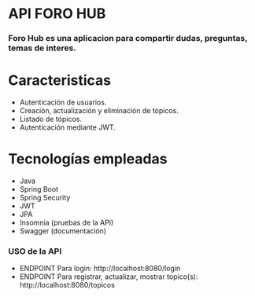 # API FORO HUB
### Foro Hub es una aplicacion para compartir dudas, preguntas, temas de interes.


# Caracteristicas
* Autenticación de usuarios.
* Creación, actualización y eliminación de tópicos.
* Listado de tópicos.
* Autenticación mediante JWT.

# Tecnologías empleadas
* Java
* Spring Boot
* Spring Security
* JWT
* JPA
* Insomnia (pruebas de la API)
* Swagger (documentación)

### USO de la API
* ENDPOINT Para login: http://localhost:8080/login
* ENDPOINT Para registrar, actualizar, mostrar topico(s): http://localhost:8080/topicos

